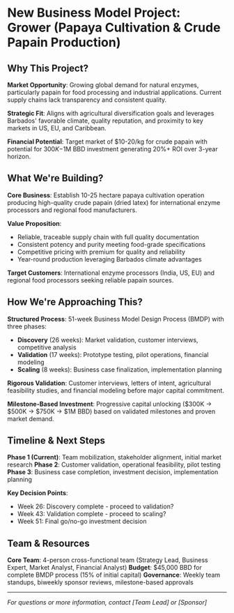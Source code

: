 # New Business Model Project: Grower (Papaya Cultivation & Crude Papain Production)

## Why This Project?

**Market Opportunity**: Growing global demand for natural enzymes, particularly papain for food processing and industrial applications. Current supply chains lack transparency and consistent quality.

**Strategic Fit**: Aligns with agricultural diversification goals and leverages Barbados' favorable climate, quality reputation, and proximity to key markets in US, EU, and Caribbean.

**Financial Potential**: Target market of $10-20/kg for crude papain with potential for $300K-$1M BBD investment generating 20%+ ROI over 3-year horizon.

## What We're Building?

**Core Business**: Establish 10-25 hectare papaya cultivation operation producing high-quality crude papain (dried latex) for international enzyme processors and regional food manufacturers.

**Value Proposition**: 
- Reliable, traceable supply chain with full quality documentation
- Consistent potency and purity meeting food-grade specifications  
- Competitive pricing with premium for quality and reliability
- Year-round production leveraging Barbados climate advantages

**Target Customers**: International enzyme processors (India, US, EU) and regional food processors seeking reliable papain sources.

## How We're Approaching This?

**Structured Process**: 51-week Business Model Design Process (BMDP) with three phases:
- **Discovery** (26 weeks): Market validation, customer interviews, competitive analysis
- **Validation** (17 weeks): Prototype testing, pilot operations, financial modeling  
- **Scaling** (8 weeks): Business case finalization, implementation planning

**Rigorous Validation**: Customer interviews, letters of intent, agricultural feasibility studies, and financial modeling before major capital commitment.

**Milestone-Based Investment**: Progressive capital unlocking ($300K → $500K → $750K → $1M BBD) based on validated milestones and proven market demand.

## Timeline & Next Steps

**Phase 1 (Current)**: Team mobilization, stakeholder alignment, initial market research
**Phase 2**: Customer validation, operational feasibility, pilot testing
**Phase 3**: Business case completion, investment decision, implementation planning

**Key Decision Points**: 
- Week 26: Discovery complete - proceed to validation?
- Week 43: Validation complete - proceed to scaling?  
- Week 51: Final go/no-go investment decision

## Team & Resources

**Core Team**: 4-person cross-functional team (Strategy Lead, Business Expert, Market Analyst, Financial Analyst)
**Budget**: $45,000 BBD for complete BMDP process (15% of initial capital)
**Governance**: Weekly team standups, biweekly sponsor reviews, milestone-based approvals

---
*For questions or more information, contact [Team Lead] or [Sponsor]*
